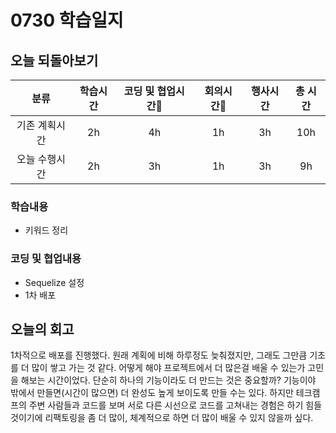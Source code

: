 # 0730 학습일지

## 오늘 되돌아보기

|     분류      | 학습시간 | 코딩 및 협업시간 | 회의시간 | 행사시간 | 총 시간 |
| :-----------: | :------: | :--------------: | :------: | :------: | :-----: |
| 기존 계획시간 |    2h    |        4h        |    1h    |    3h    |   10h   |
| 오늘 수행시간 |    2h    |        3h        |    1h    |    3h    |   9h    |

### 학습내용

- 키워드 정리

### 코딩 및 협업내용

- Sequelize 설정
- 1차 배포

## 오늘의 회고

1차적으로 배포를 진행했다. 원래 계획에 비해 하루정도 늦춰졌지만, 그래도 그만큼 기초를 더 많이 쌓고 가는 것 같다. 어떻게 해야 프로젝트에서 더 많은걸 배울 수 있는가 고민을 해보는 시간이었다. 단순히 하나의 기능이라도 더 만드는 것은 중요할까? 기능이야 밖에서 만들면(시간이 많으면) 더 완성도 높게 보이도록 만들 수는 있다. 하지만 테크캠프의 주변 사람들과 코드를 보며 서로 다른 시선으로 코드를 고쳐내는 경험은 하기 힘들것이기에 리팩토링을 좀 더 많이, 체계적으로 하면 더 많이 배울 수 있지 않을까 싶다.
